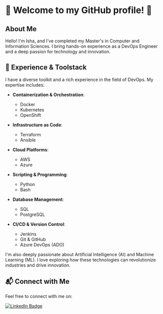 # 🌟 Welcome to my GitHub profile! 🌟

## About Me

Hello! I'm Isha, and I've completed my Master's in Computer and Information Sciences. I bring hands-on experience as a DevOps Engineer and a deep passion for technology and innovation.


## 🚀 Experience & Toolstack

I have a diverse toolkit and a rich experience in the field of DevOps. My expertise includes:

- **Containerization & Orchestration**: 
  - Docker
  - Kubernetes
  - OpenShift

- **Infrastructure as Code**:
  - Terraform 
  - Ansible 

- **Cloud Platforms**:
  - AWS 
  - Azure 

- **Scripting & Programming**:
  - Python 
  - Bash 

- **Database Management**:
  - SQL 
  - PostgreSQL 

- **CI/CD & Version Control**:
  - Jenkins 
  - Git & GitHub 
  - Azure DevOps (ADO)
 

I'm also deeply passionate about Artificial Intelligence (AI) and Machine Learning (ML). I love exploring how these technologies can revolutionize industries and drive innovation.


## 📬 Connect with Me

Feel free to connect with me on:

[![LinkedIn Badge](https://img.shields.io/badge/-Isha_Sangrolkar-skyblue?style=for-the-badge&logo=Linkedin&logoColor=white)](https://www.linkedin.com/in/isha-sangrolkar/)











